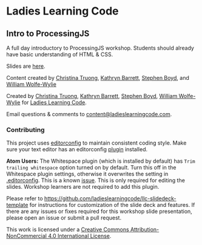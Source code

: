 # Ladies Learning Code

## Intro to ProcessingJS

A full day introductory to ProcessingJS workshop. Students should already have basic understanding of HTML & CSS.

Slides are <a href="https://github.com/prescod/llc-data-viz-with-processingjs/tree/gh-pages/slides.html">here</a>.

<p class="left">Content created by <a href="http://christinatruong.com">Christina Truong</a>, <a href="http://kathrynbarrett.ca">Kathryn Barrett</a>, <a href="http://sspboyd.ca">Stephen Boyd</a>, and <a href="http://www.wolfewylie.com">William Wolfe-Wylie</a>

Created by [Christina Truong](http://christinatruong.com), [Kathryn Barrett](http://kathrynbarrett.ca), [Stephen Boyd](http://sspboyd.ca), [William Wolfe-Wylie](http://www.wolfewylie.com) for [Ladies Learning Code](http://ladieslearningcode.com).

Email questions & comments to <content@ladieslearningcode.com>.

### Contributing

This project uses [editorconfig](http://editorconfig.org/) to maintain consistent coding style. Make sure your text editor has an editorconfig [plugin](http://editorconfig.org/#download) installed.

**Atom Users:** The Whitespace plugin (which is installed by default) has `Trim trailing whitespace` option turned on by default. Turn this off in the Whitespace plugin settings, otherwise it overwrites the setting in [.editorconfig](.editorconfig). This is a known [issue](https://github.com/sindresorhus/atom-editorconfig/issues/3).  This is only required for editing the slides. Workshop learners are not required to add this plugin.

Please refer to https://github.com/ladieslearningcode/llc-slidedeck-template for instructions for customization of the slide deck and features. If there are any issues or fixes required for this workshop slide presentation, please open an issue or submit a pull request.

This work is licensed under a <a rel="license" href="http://creativecommons.org/licenses/by-nc/4.0/">Creative Commons Attribution-NonCommercial 4.0 International License</a>.

